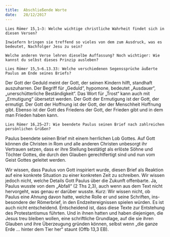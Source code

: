 ```yaml
---
title:  Abschließende Worte
date:   28/12/2017
---
```


`Lies Römer 15,1–3: Welche wichtige christliche Wahrheit findet sich in diesen Versen?` 

`Inwiefern bringen sie treffend so vieles von dem zum Ausdruck, was es bedeutet, Nachfolger Jesu zu sein?` 

`Welche anderen Verse lehren dieselbe Auffassung? Noch wichtiger: Wie kannst du selbst dieses Prinzip ausleben?` 

`Lies Römer 15,5–6.13.33: Welche verschiedenen Segenssprüche äußerte Paulus am Ende seines Briefs?` 

Der Gott der Geduld meint der Gott, der seinen Kindern hilft, standhaft auszuharren. Der Begriff für „Geduld“, hypomone, bedeutet „Ausdauer“, „unerschütterliche Beständigkeit“. Das Wort für „Trost“ kann auch mit „Ermutigung“ übersetzt werden. Der Gott der Ermutigung ist der Gott, der ermutigt. Der Gott der Hoffnung ist der Gott, der der Menschheit Hoffnung gibt. Ebenso ist der Gott des Friedens der Gott, der Frieden gibt und in dem man Frieden haben kann. 

`Lies Römer 16,25–27: Wie beendete Paulus seinen Brief nach zahlreichen persönlichen Grüßen?` 

Paulus beendete seinen Brief mit einem herrlichen Lob Gottes. Auf Gott können die Christen in Rom und alle anderen Christen unbesorgt ihr Vertrauen setzen, dass er ihre Stellung bestätigt als erlöste Söhne und Töchter Gottes, die durch den Glauben gerechtfertigt sind und nun vom Geist Gottes geleitet werden. 

Wir wissen, dass Paulus von Gott inspiriert wurde, diesen Brief als Reaktion auf eine konkrete Situation zu einer konkreten Zeit zu schreiben. Wir wissen jedoch nicht, welche Details Gott Paulus über die Zukunft offenbarte. Ja, Paulus wusste von dem „Abfall“ (2 Ths 2,3), auch wenn aus dem Text nicht hervorgeht, was genau er darüber wusste. Kurz: Wir wissen nicht, ob Paulus eine Ahnung davon hatte, welche Rolle er und seine Schriften, ins-besondere der Römerbrief, in den Endzeitereignissen spielen würden. Es ist auch nicht entscheidend. Entscheidend ist, dass diese Texte zur Entstehung des Protestantismus führten. Und in ihnen hatten und haben diejenigen, die Jesus treu bleiben wollen, eine schriftliche Grundlage, auf die sie ihren Glauben und ihre Überzeugung gründen können, selbst wenn „die ganze Erde … hinter dem Tier her“ staunt (Offb 13,3 EB).